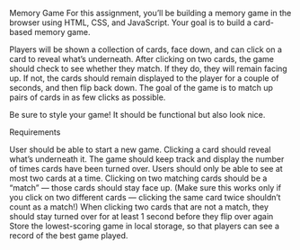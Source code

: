 Memory Game
For this assignment, you’ll be building a memory game in the browser using HTML, CSS, and JavaScript. Your goal is to build a card-based memory game.

Players will be shown a collection of cards, face down, and can click on a card to reveal what’s underneath. After clicking on two cards, the game should check to see whether they match. If they do, they will remain facing up. If not, the cards should remain displayed to the player for a couple of seconds, and then flip back down. The goal of the game is to match up pairs of cards in as few clicks as possible.

Be sure to style your game! It should be functional but also look nice.

Requirements

User should be able to start a new game.
Clicking a card should reveal what’s underneath it. The game should keep track and display the number of times cards have been turned over.
Users should only be able to see at most two cards at a time.
Clicking on two matching cards should be a “match” — those cards should stay face up. (Make sure this works only if you click on two different cards — clicking the same card twice shouldn’t count as a match!)
When clicking two cards that are not a match, they should stay turned over for at least 1 second before they flip over again
Store the lowest-scoring game in local storage, so that players can see a record of the best game played.
